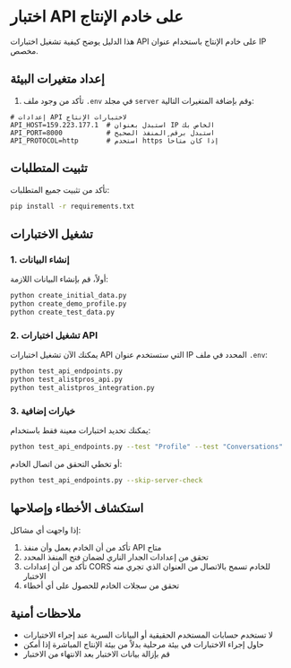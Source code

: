 # اختبار API على خادم الإنتاج

هذا الدليل يوضح كيفية تشغيل اختبارات API على خادم الإنتاج باستخدام عنوان IP مخصص.

## إعداد متغيرات البيئة

1. تأكد من وجود ملف `.env` في مجلد `server` وقم بإضافة المتغيرات التالية:

```
# إعدادات API لاختبارات الإنتاج
API_HOST=159.223.177.1  # استبدل بعنوان IP الخاص بك
API_PORT=8000           # استبدل برقم المنفذ الصحيح
API_PROTOCOL=http       # استخدم https إذا كان متاحاً
```

## تثبيت المتطلبات

تأكد من تثبيت جميع المتطلبات:

```bash
pip install -r requirements.txt
```

## تشغيل الاختبارات

### 1. إنشاء البيانات

أولاً، قم بإنشاء البيانات اللازمة:

```bash
python create_initial_data.py
python create_demo_profile.py
python create_test_data.py
```

### 2. تشغيل اختبارات API

يمكنك الآن تشغيل اختبارات API التي ستستخدم عنوان IP المحدد في ملف `.env`:

```bash
python test_api_endpoints.py
python test_alistpros_api.py
python test_alistpros_integration.py
```

### 3. خيارات إضافية

يمكنك تحديد اختبارات معينة فقط باستخدام:

```bash
python test_api_endpoints.py --test "Profile" --test "Conversations"
```

أو تخطي التحقق من اتصال الخادم:

```bash
python test_api_endpoints.py --skip-server-check
```

## استكشاف الأخطاء وإصلاحها

إذا واجهت أي مشاكل:

1. تأكد من أن الخادم يعمل وأن منفذ API متاح
2. تحقق من إعدادات الجدار الناري لضمان فتح المنفذ المحدد
3. تأكد من أن إعدادات CORS للخادم تسمح بالاتصال من العنوان الذي تجري منه الاختبار
4. تحقق من سجلات الخادم للحصول على أي أخطاء

## ملاحظات أمنية

- لا تستخدم حسابات المستخدم الحقيقية أو البيانات السرية عند إجراء الاختبارات
- حاول إجراء الاختبارات في بيئة مرحلية بدلاً من بيئة الإنتاج المباشرة إذا أمكن
- قم بإزالة بيانات الاختبار بعد الانتهاء من الاختبار 
